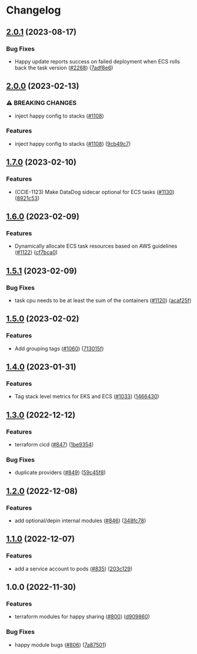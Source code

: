 # Changelog

## [2.0.1](https://github.com/chanzuckerberg/happy/compare/happy-service-ecs-v2.0.0...happy-service-ecs-v2.0.1) (2023-08-17)


### Bug Fixes

* Happy update reports success on failed deployment when ECS rolls back the task version ([#2268](https://github.com/chanzuckerberg/happy/issues/2268)) ([7adf8e6](https://github.com/chanzuckerberg/happy/commit/7adf8e654979bedd01c9c824ba1489901524b2d1))

## [2.0.0](https://github.com/chanzuckerberg/happy/compare/happy-service-ecs-v1.7.0...happy-service-ecs-v2.0.0) (2023-02-13)


### ⚠ BREAKING CHANGES

* inject happy config to stacks ([#1108](https://github.com/chanzuckerberg/happy/issues/1108))

### Features

* inject happy config to stacks ([#1108](https://github.com/chanzuckerberg/happy/issues/1108)) ([9cb49c7](https://github.com/chanzuckerberg/happy/commit/9cb49c7f7bd6819541510e4f31ab5fd112579457))

## [1.7.0](https://github.com/chanzuckerberg/happy/compare/happy-service-ecs-v1.6.0...happy-service-ecs-v1.7.0) (2023-02-10)


### Features

* (CCIE-1123) Make DataDog sidecar optional for ECS tasks ([#1130](https://github.com/chanzuckerberg/happy/issues/1130)) ([8921c53](https://github.com/chanzuckerberg/happy/commit/8921c53369c044d356f7f98009dfcef88469a4c1))

## [1.6.0](https://github.com/chanzuckerberg/happy/compare/happy-service-ecs-v1.5.1...happy-service-ecs-v1.6.0) (2023-02-09)


### Features

* Dynamically allocate ECS task resources based on AWS guidelines ([#1122](https://github.com/chanzuckerberg/happy/issues/1122)) ([cf7bca0](https://github.com/chanzuckerberg/happy/commit/cf7bca04b33c65a439535d7fcb7ba6aee48f7b48))

## [1.5.1](https://github.com/chanzuckerberg/happy/compare/happy-service-ecs-v1.5.0...happy-service-ecs-v1.5.1) (2023-02-09)


### Bug Fixes

* task cpu needs to be at least the sum of the containers ([#1120](https://github.com/chanzuckerberg/happy/issues/1120)) ([acaf25f](https://github.com/chanzuckerberg/happy/commit/acaf25f7f09587fb94f607bf8bd392ac7dcf6a5a))

## [1.5.0](https://github.com/chanzuckerberg/happy/compare/happy-service-ecs-v1.4.0...happy-service-ecs-v1.5.0) (2023-02-02)


### Features

* Add grouping tags ([#1060](https://github.com/chanzuckerberg/happy/issues/1060)) ([713015f](https://github.com/chanzuckerberg/happy/commit/713015ff7c24278c6315b9ad0ce04e98fb56bb4e))

## [1.4.0](https://github.com/chanzuckerberg/happy/compare/happy-service-ecs-v1.3.0...happy-service-ecs-v1.4.0) (2023-01-31)


### Features

* Tag stack level metrics for EKS and ECS ([#1033](https://github.com/chanzuckerberg/happy/issues/1033)) ([1466430](https://github.com/chanzuckerberg/happy/commit/146643014a9c60cf2bac67fd25d6881827b9b3e9))

## [1.3.0](https://github.com/chanzuckerberg/happy/compare/happy-service-ecs-v1.2.0...happy-service-ecs-v1.3.0) (2022-12-12)


### Features

* terraform cicd ([#847](https://github.com/chanzuckerberg/happy/issues/847)) ([1be9354](https://github.com/chanzuckerberg/happy/commit/1be9354192ce8085fa967c0c9280a772a4bb6daa))


### Bug Fixes

* duplicate providers ([#849](https://github.com/chanzuckerberg/happy/issues/849)) ([59c45f8](https://github.com/chanzuckerberg/happy/commit/59c45f8b6fbf9b877a8de60662793ccc45292f09))

## [1.2.0](https://github.com/chanzuckerberg/happy/compare/happy-service-ecs-v1.1.0...happy-service-ecs-v1.2.0) (2022-12-08)


### Features

* add optional/depin internal modules ([#846](https://github.com/chanzuckerberg/happy/issues/846)) ([348fc78](https://github.com/chanzuckerberg/happy/commit/348fc7876fd7427487d7ea340171898a39d4b05b))

## [1.1.0](https://github.com/chanzuckerberg/happy/compare/happy-service-ecs-v1.0.0...happy-service-ecs-v1.1.0) (2022-12-07)


### Features

* add a service account to pods ([#835](https://github.com/chanzuckerberg/happy/issues/835)) ([203c129](https://github.com/chanzuckerberg/happy/commit/203c1294602160dfc4aacc15adf8ebc91e83af5a))

## 1.0.0 (2022-11-30)


### Features

* terraform modules for happy sharing ([#800](https://github.com/chanzuckerberg/happy/issues/800)) ([d909860](https://github.com/chanzuckerberg/happy/commit/d9098607e37b29c71bdc3ddac9fabd7ba280606b))


### Bug Fixes

* happy module bugs ([#806](https://github.com/chanzuckerberg/happy/issues/806)) ([7a87501](https://github.com/chanzuckerberg/happy/commit/7a875019afda4bc016558ee06c846c940a71a6dd))
